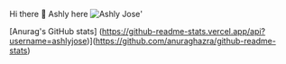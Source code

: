  Hi there 👋  Ashly here
 ![Ashly Jose](https://github.com/joseashly999/ashlyjose/blob/main/gitbanner.png)'

 
 [Anurag's GitHub stats] (https://github-readme-stats.vercel.app/api?username=ashlyjose)](https://github.com/anuraghazra/github-readme-stats)



